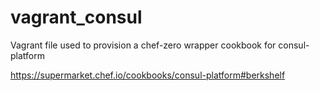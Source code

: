 # vagrant_consul

Vagrant file used to provision a chef-zero wrapper cookbook for consul-platform

https://supermarket.chef.io/cookbooks/consul-platform#berkshelf
